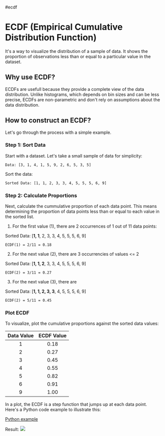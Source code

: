 #ecdf

# ECDF (Empirical Cumulative Distribution Function)

It's a way to visualize the distribution of a sample of data. It shows the 
proportion of observations less than or equal to a particular value in the
dataset.

## Why use ECDF?

ECDFs are usefull because they provide a complete view of the data distribution.
Unlike histograms, which depends on bin sizes and can be less precise, ECDFs are
non-parametric and don't rely on assumptions about the data distribution.


## How to construct an ECDF?

Let's go through the process with a simple example.

### Step 1: Sort Data

Start with a dataset. Let's take a small sample of data for simplicity:

```
Data: [3, 1, 4, 1, 5, 9, 2, 6, 5, 3, 5]
```

Sort the data:
```
Sorted Data: [1, 1, 2, 3, 3, 4, 5, 5, 5, 6, 9]
```

### Step 2: Calculate Proportions

Next, calculate the cummulative proportion of each data point. This means 
determining the proportion of data points less than or equal to each value 
in the sorted list.

1. For the first value (1), there are 2 occurrences of 1 out of 11 data points:

Sorted Data: [**1, 1**, 2, 3, 3, 4, 5, 5, 5, 6, 9]

```
ECDF(1) = 2/11 = 0.18
```

2. For the next value (2), there are 3 occurrencies of values <= 2

Sorted Data: [**1, 1, 2**, 3, 3, 4, 5, 5, 5, 6, 9]

```
ECDF(2) = 3/11 = 0.27
```

3. For the next value (3), there are 

Sorted Data: [**1, 1, 2, 3, 3**, 4, 5, 5, 5, 6, 9]

```
ECDF(2) = 5/11 = 0.45
```

### Plot ECDF

To visualize, plot the cumulative proportions against the sorted data values:

| Data Value | ECDF Value |
|:----------:|:----------:|
| 1          | 0.18       |
| 2          | 0.27       |
| 3          | 0.45       |
| 4          | 0.55       |
| 5          | 0.82       |
| 6          | 0.91       |
| 9          | 1.00       |


In a plot, the ECDF is a step function that jumps up at each data point. Here's
a Python code example to illustrate this:

[Python example](./ecdf.py)

Result:
![](Pasted%20image%2020240717075646.png)



